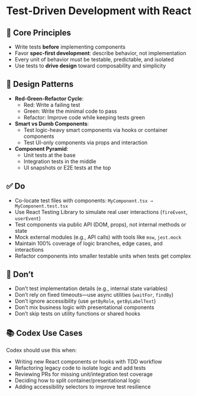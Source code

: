 # Test-Driven Development with React

## 🔁 Core Principles
- Write tests **before** implementing components
- Favor **spec-first development**: describe behavior, not implementation
- Every unit of behavior must be testable, predictable, and isolated
- Use tests to **drive design** toward composability and simplicity

## 🧩 Design Patterns
- **Red-Green-Refactor Cycle**:
  - Red: Write a failing test
  - Green: Write the minimal code to pass
  - Refactor: Improve code while keeping tests green
- **Smart vs Dumb Components**:
  - Test logic-heavy smart components via hooks or container components
  - Test UI-only components via props and interaction
- **Component Pyramid**:
  - Unit tests at the base
  - Integration tests in the middle
  - UI snapshots or E2E tests at the top

## ✅ Do
- Co-locate test files with components: `MyComponent.tsx → MyComponent.test.tsx`
- Use React Testing Library to simulate real user interactions (`fireEvent`, `userEvent`)
- Test components via public API (DOM, props), not internal methods or state
- Mock external modules (e.g., API calls) with tools like `msw`, `jest.mock`
- Maintain 100% coverage of logic branches, edge cases, and interactions
- Refactor components into smaller testable units when tests get complex

## 🚫 Don’t
- Don’t test implementation details (e.g., internal state variables)
- Don’t rely on fixed timeouts—use async utilities (`waitFor`, `findBy`)
- Don’t ignore accessibility (use `getByRole`, `getByLabelText`)
- Don’t mix business logic with presentational components
- Don’t skip tests on utility functions or shared hooks

## 📚 Codex Use Cases
Codex should use this when:
- Writing new React components or hooks with TDD workflow
- Refactoring legacy code to isolate logic and add tests
- Reviewing PRs for missing unit/integration test coverage
- Deciding how to split container/presentational logic
- Adding accessibility selectors to improve test resilience
